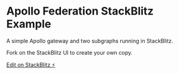 # Apollo Federation StackBlitz Example

A simple Apollo gateway and two subgraphs running in StackBlitz.

Fork on the StackBlitz UI to create your own copy.

[Edit on StackBlitz ⚡️](https://stackblitz.com/edit/apollo-basic-fed-demo)
